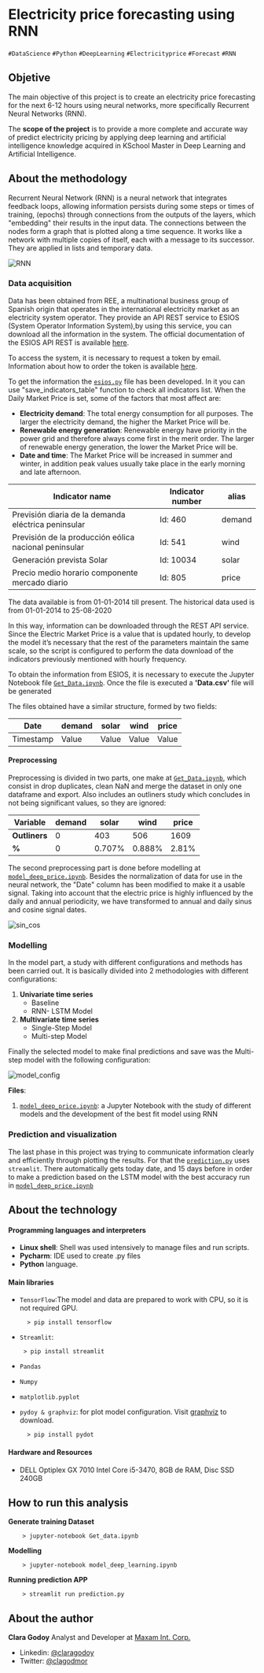 
Electricity price forecasting using RNN
===================
`#DataScience` `#Python` `#DeepLearning` `#Electricityprice` `#Forecast` `#RNN`


## Objetive ##

The main objective of this project is to create an electricity price forecasting for the next 6-12 hours using neural
networks, more specifically Recurrent Neural Networks (RNN).

The **scope of the project** is to provide a more complete and accurate way of predict electricity pricing by applying 
deep learning and artificial intelligence knowledge acquired in KSchool Master in Deep Learning and Artificial 
Intelligence.


## About the methodology ##
Recurrent Neural Network (RNN) is a neural network that integrates feedback loops, allowing information persists 
during some steps or times of training, (epochs) through connections from the outputs of the layers, which 
"embedding" their results in the input data. The connections between the nodes form a graph that is plotted along a 
time sequence. It works like a network with multiple copies of itself, each with a message to its successor. 
They are applied in lists and temporary data.  
  
![RNN](img/RNN-unrolled.png)

### Data acquisition

Data has been obtained from REE, a multinational business group of Spanish origin that operates in the international 
electricity market as an electricity system operator. They provide an API REST service to ESIOS (System Operator 
Information System),by using this service, you can download all the information in the system. The official 
documentation of the ESIOS API REST is available [here](https://api.esios.ree.es/).

To access the system, it is necessary to request a token by email. Information about how to order the token is 
available [here](https://www.esios.ree.es/es/pagina/api).

To get the information the [`esios.py`](esios.py) file has been developed. In it you can use "save_indicators_table" function to 
check all indicators list. 
When the Daily Market Price is set, some of the factors that most affect are:
* **Electricity demand**: The total energy consumption for all purposes. The larger the electricity demand, the higher 
the Market Price will be.
* **Renewable energy generation**: Renewable energy have priority in the power grid and therefore always come first in the
 merit order. The larger of renewable energy generation, the lower the Market Price will be.
* **Date and time**: The Market Price will be increased in summer and winter, in addition peak values usually take place 
in the early morning and late afternoon.

| Indicator name | Indicator number | alias |
| --- | --- | --- |
| Previsión diaria de la demanda eléctrica peninsular | Id: 460 | demand |
| Previsión de la producción eólica nacional peninsular | Id: 541 | wind |
| Generación prevista Solar | Id: 10034 | solar |
| Precio medio horario componente mercado diario | Id: 805 | price |

The data available is from 01-01-2014 till present. The historical data used is from 01-01-2014 to 25-08-2020

In this way, information can be downloaded through the REST API service. Since the Electric Market Price is a value that
 is updated hourly, to develop the model it’s necessary that the rest of the parameters maintain the same scale, so the 
 script is configured to perform the data download of the indicators previously mentioned with hourly frequency.<br>

To obtain the information from ESIOS, it is necessary to execute the Jupyter Notebook file 
[`Get_Data.ipynb`](Get_Data.ipynb). Once the file is executed a **'Data.csv'** file will be generated  

The files obtained have a similar structure, formed by two fields:

| Date | demand | solar | wind | price |
| --- | --- | --- | --- | --- | 
| Timestamp | Value | Value | Value | Value |


#### Preprocessing
Preprocessing is divided in two parts, one make at [`Get_Data.ipynb`](Get_Data.ipynb), which consist in drop duplicates,
clean NaN and merge the dataset in only one dataframe and export. Also includes an outliners study which concludes in 
not being significant values, so they are ignored:

| Variable | demand | solar | wind | price |
| --- | --- | --- | --- | --- | 
| **Outliners** | 0 | 403 | 506 | 1609 |
| **%** | 0 | 0.707% | 0.888% | 2.81% |

The second preprocessing part is done before modelling at [`model_deep_price.ipynb`](model_deep_price.ipynb). Besides 
the normalization of data for use in the neural network, the "Date" column has been modified to make it a usable signal.
Taking into account that the electric price is highly influenced by the daily and annual periodicity, we have 
transformed to annual and daily sinus and cosine signal dates. 

![sin_cos](img/sen_cos.png)

### Modelling
In the model part, a study with different configurations and methods has been carried out. It is basically divided into
2 methodologies with different configurations: 
 1. **Univariate time series**
    * Baseline
    * RNN- LSTM Model
 2. **Multivariate time series**
    * Single-Step Model
    * Multi-step Model 

Finally the selected model to make final predictions and save was the Multi-step model with the following configuration:

![model_config](img/model_config.png)

**Files**:

1. [`model_deep_price.ipynb`](model_deep_price.ipynb): a Jupyter Notebook with the study of different models and the 
development of the best fit model using RNN

### Prediction and visualization

The last phase in this project was trying to communicate information clearly and efficiently through plotting the 
results. For that the [`prediction.py`](prediction.py) uses `streamlit`. There automatically gets today date, and 15 
days before in order to make a prediction based on the LSTM model with the best accuracy run in 
[`model_deep_price.ipynb`](model_deep_price.ipynb)

 
## About the technology ##
#### Programming languages and interpreters

 - **Linux shell**: Shell was used intensively to manage files and run scripts.
 - **Pycharm**: IDE used to create .py files
 - **Python**  language. 

#### Main libraries

 - `TensorFlow`:The model and data are prepared to work with CPU, so it is not required GPU.
 
         > pip install tensorflow
 
  - `Streamlit`:
  
         > pip install streamlit
  
 - `Pandas`
 - `Numpy` 
 - `matplotlib.pyplot`
 - `pydoy & graphviz`: for plot model configuration. Visit [graphviz](https://graphviz.gitlab.io/download/) to download. 
 
         > pip install pydot
 
#### Hardware and Resources

 - DELL Optiplex GX 7010 Intel Core i5-3470, 8GB de RAM, Disc SSD  240GB

## How to run this analysis

**Generate training Dataset**

        > jupyter-notebook Get_data.ipynb
    

**Modelling** 

        > jupyter-notebook model_deep_learning.ipynb 
    
**Running prediction APP** 

        > streamlit run prediction.py 
    
## About the author

**Clara Godoy**
Analyst and Developer at [Maxam Int. Corp.](https://www.maxamcorp.com/)
 - Linkedin: [@claragodoy](https://www.linkedin.com/in/claragodoy/)
 - Twitter: [@clagodmor](https://twitter.com/clagodmor)